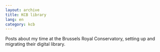 ```yaml
---
layout: archive
title: KCB library
lang: en
category: kcb
---
```


Posts about my time at the Brussels Royal Conservatory, setting up and migrating their digital library.

